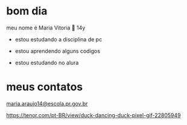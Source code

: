 # bom dia
meu nome é Maria Vitoria 🤠
14y

- estou estudando a disciplina de pc

- estou aprendendo alguns codigos

- estou estudando no alura

# meus contatos
maria.araujo14@escola.pr.gov.br

https://tenor.com/pt-BR/view/duck-dancing-duck-pixel-gif-22805949
